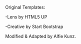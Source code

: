 Original Templates:

-Lens by HTML5 UP

-Creative by Start Bootstrap



Modified & Adapted by Alfie Kunz.
